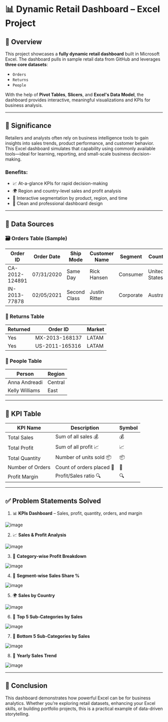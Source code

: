 
# 📊 Dynamic Retail Dashboard – Excel Project

## 🧾 Overview

This project showcases a **fully dynamic retail dashboard** built in Microsoft Excel. The dashboard pulls in sample retail data from GitHub and leverages **three core datasets**:

- `Orders`
- `Returns`
- `People`

With the help of **Pivot Tables**, **Slicers**, and **Excel's Data Model**, the dashboard provides interactive, meaningful visualizations and KPIs for business analysis.

---

## 🌟 Significance

Retailers and analysts often rely on business intelligence tools to gain insights into sales trends, product performance, and customer behavior. This Excel dashboard simulates that capability using commonly available tools—ideal for learning, reporting, and small-scale business decision-making.

### Benefits:
- 📈 At-a-glance KPIs for rapid decision-making
- 🌍 Region and country-level sales and profit analysis
- 🧩 Interactive segmentation by product, region, and time
- 💼 Clean and professional dashboard design

---

## 🧩 Data Sources

### 🗃️ Orders Table (Sample)

| Order ID         | Order Date | Ship Mode   | Customer Name | Segment    | Country        | Category   | Sub-Category | Sales   | Quantity | Profit |
|------------------|------------|-------------|----------------|------------|----------------|------------|---------------|--------|----------|--------|
| CA-2012-124891   | 07/31/2020 | Same Day    | Rick Hansen    | Consumer   | United States  | Technology | Accessories   | 2309.65 | 7        | 762.18 |
| IN-2013-77878    | 02/05/2021 | Second Class| Justin Ritter  | Corporate  | Australia       | Furniture  | Chairs        | 3709.40 | 9        | -288.77 |

### 🧾 Returns Table

| Returned | Order ID         | Market  |
|----------|------------------|---------|
| Yes      | MX-2013-168137   | LATAM   |
| Yes      | US-2011-165316   | LATAM   |

### 👥 People Table

| Person             | Region  |
|--------------------|---------|
| Anna Andreadi      | Central |
| Kelly Williams     | East    |

---

## 📌 KPI Table

| KPI Name         | Description                 | Symbol |
|------------------|-----------------------------|--------|
| Total Sales      | Sum of all sales 💰         | 💰     |
| Total Profit     | Sum of all profit 📈        | 📈     |
| Total Quantity   | Number of units sold 📦     | 📦     |
| Number of Orders | Count of orders placed 🛒   | 🛒     |
| Profit Margin    | Profit/Sales ratio 🔍       | 🔍     |

---

## ✅ Problem Statements Solved

1. 📊 **KPIs Dashboard** – Sales, profit, quantity, orders, and margin

![image](https://github.com/user-attachments/assets/3d7dbced-6a8a-4710-896d-e6b7ab607e44)

2. 📈 **Sales & Profit Analysis**

![image](https://github.com/user-attachments/assets/aa7c257c-47e8-4ce2-b672-1f36907682eb)

3. 📁 **Category-wise Profit Breakdown**

![image](https://github.com/user-attachments/assets/bea7691c-a35d-4229-9c26-b96dfb5fcfc2)

4. 👥 **Segment-wise Sales Share %**

![image](https://github.com/user-attachments/assets/e1839dd2-3291-4f81-b429-7a58ca8ffdcc)

5. 🌍 **Sales by Country**

![image](https://github.com/user-attachments/assets/54157a80-6bf6-4701-83a9-88ce2fb70d3b)

6. 🥇 **Top 5 Sub-Categories by Sales**

![image](https://github.com/user-attachments/assets/0086dfd1-6ca6-4ddc-95b3-129e135ece53)

7. 🥉 **Bottom 5 Sub-Categories by Sales**

![image](https://github.com/user-attachments/assets/43f829dc-e0e5-498b-aa88-7b882f92ea4c)

8. 📆 **Yearly Sales Trend**

![image](https://github.com/user-attachments/assets/a68695ab-8823-4898-a50e-c2298e0d3881)

---

## 🧠 Conclusion

This dashboard demonstrates how powerful Excel can be for business analytics. Whether you’re exploring retail datasets, enhancing your Excel skills, or building portfolio projects, this is a practical example of data-driven storytelling.

